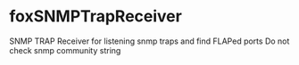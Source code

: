 # foxSNMPTrapReceiver
SNMP TRAP Receiver for listening snmp traps and find FLAPed ports
Do not check snmp community string
